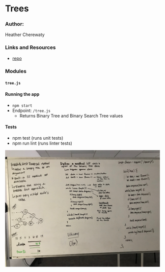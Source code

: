 # Trees

### Author: 
Heather Cherewaty

### Links and Resources

* [repo](https://github.com/hcherewaty/data-structures-and-algorithms)

### Modules
#### `tree.js`

#### Running the app
* `npm start`
* Endpoint: `/tree.js`
  * Returns Binary Tree and Binary Search Tree values

#### Tests
* npm test (runs unit tests)
* npm run lint (runs linter tests)

![bsf Image](bsf.jpg)